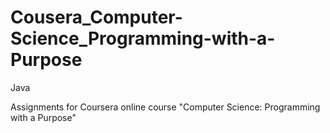 # Cousera_Computer-Science_Programming-with-a-Purpose
Java

Assignments for Coursera online course "Computer Science: Programming with a Purpose"
